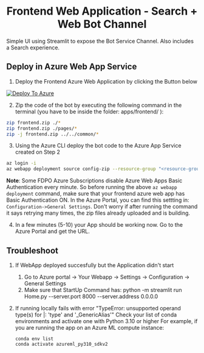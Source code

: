 <h1 align="center">
Frontend Web Application - Search + Web Bot Channel
</h1>

Simple UI using Streamlit to expose the Bot Service Channel.
Also includes a Search experience.
 
## Deploy in Azure Web App Service

1. Deploy the Frontend Azure Web Application by clicking the Button below

[![Deploy To Azure](https://aka.ms/deploytoazurebutton)](https://portal.azure.com/#create/Microsoft.Template/uri/https%3A%2F%2Fraw.githubusercontent.com%2Fpablomarin%2FGPT-Azure-Search-Engine%2Fmain%2Fapps%2Ffrontend%2Fazuredeploy-frontend.json)

2. Zip the code of the bot by executing the following command in the terminal (you have to be inside the folder: apps/frontend/ ):
```bash
zip frontend.zip ./*
zip frontend.zip ./pages/*
zip -j frontend.zip ../../common/*
```
3. Using the Azure CLI deploy the bot code to the Azure App Service created on Step 2
```bash
az login -i
az webapp deployment source config-zip --resource-group "<resource-group-name>" --name "<name-of-frontend-app-service>" --src "frontend.zip"
```

**Note**: Some FDPO Azure Subscriptions disable Azure Web Apps Basic Authentication every minute. So before running the above `az webapp deployment` command, make sure that your frontend azure web app has Basic Authentication ON. In the Azure Portal, you can find this settting in: `Configuration->General Settings`. Don't worry if after running the command it says retrying many times, the zip files already uploaded and is building.

4. In a few minutes (5-10) your App should be working now. Go to the Azure Portal and get the URL.

## Troubleshoot

1. If WebApp deployed succesfully but the Application didn't start
   1. Go to Azure portal -> Your Webapp -> Settings -> Configuration -> General Settings
   2. Make sure that StartUp Command has:  python -m streamlit run Home.py --server.port 8000 --server.address 0.0.0.0

2. If running locally fails with error "TypeError: unsupported operand type(s) for |: 'type' and '_GenericAlias'"
Check your list of conda environments and activate one with Python 3.10 or higher
For example, if you are running the app on an Azure ML compute instance:
    ```
    conda env list
    conda activate azureml_py310_sdkv2
    ```




